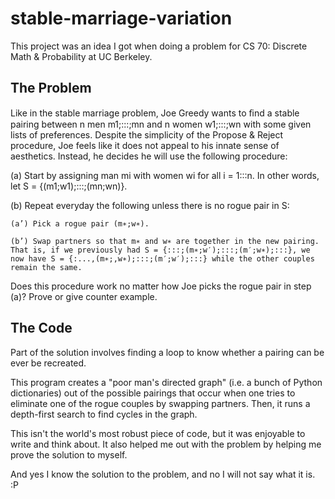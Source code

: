 stable-marriage-variation
=========================

This project was an idea I got when doing a problem for CS 70: Discrete Math &amp; Probability at UC Berkeley. 

The Problem 
-----------
Like in the stable marriage problem, Joe Greedy wants to ﬁnd a stable pairing between n men m1;:::;mn and
n women w1;:::;wn with some given lists of preferences. Despite the simplicity of the Propose & Reject
procedure, Joe feels like it does not appeal to his innate sense of aesthetics. Instead, he decides he will use
the following procedure:

(a) Start by assigning man mi with women wi for all i = 1:::n.
In other words, let S = {(m1;w1);:::;(mn;wn)}.

(b) Repeat everyday the following unless there is no rogue pair in S:
    
    (a’) Pick a rogue pair (m∗;w∗).
    
    (b’) Swap partners so that m∗ and w∗ are together in the new pairing. That is, if we previously had S = {:::;(m∗;w′);:::;(m′;w∗);:::}, we now have S = {:...,(m∗;,w∗);:::;(m′;w′);:::} while the other couples remain the same.

Does this procedure work no matter how Joe picks the rogue pair in step (a)? Prove or give counter example.

The Code
--------
Part of the solution involves finding a loop to know whether a pairing can be ever be recreated.

This program creates a "poor man's directed graph" (i.e. a bunch of Python dictionaries) out of the possible pairings that occur when one tries to eliminate one of the rogue couples by swapping partners. Then, it runs a depth-first search to find cycles in the graph.

This isn't the world's most robust piece of code, but it was enjoyable to write and think about. It also helped me out with the problem by helping me prove the solution to myself.

And yes I know the solution to the problem, and no I will not say what it is. :P
